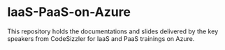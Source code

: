 # IaaS-PaaS-on-Azure
This repository holds the documentations and slides delivered by the key speakers from CodeSizzler for IaaS and PaaS trainings on Azure.

